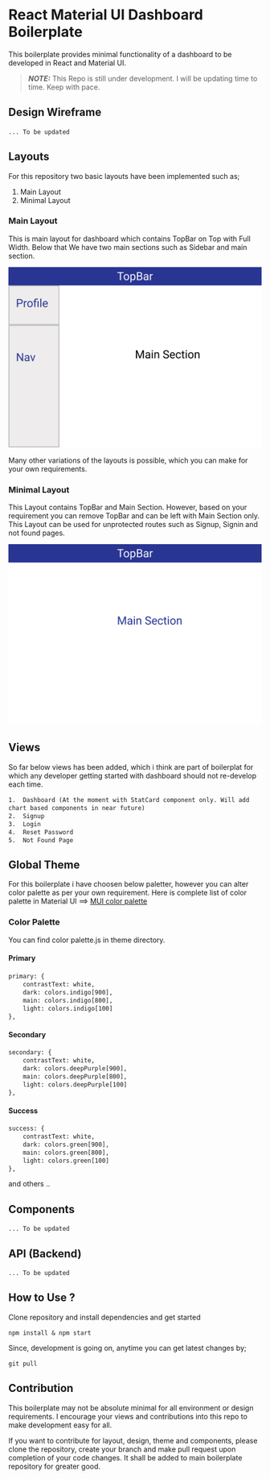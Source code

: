 # React Material UI Dashboard Boilerplate

This boilerplate provides minimal functionality of a dashboard to be developed in React and Material UI. 

> **_NOTE:_** This Repo is still under development. I will be updating time to time. Keep with pace.
## Design Wireframe 
    ... To be updated 
## Layouts
For this repository two basic layouts have been implemented such as;
1.  Main Layout
2.  Minimal Layout

### Main Layout 
This is main layout for dashboard which contains TopBar on Top with Full Width. Below that We have two main sections such as Sidebar and main section.

![](./public/assets/images/main-layout.png)

Many other variations of the layouts is possible, which you can make for your own requirements.

### Minimal Layout 

This Layout contains TopBar and Main Section. However, based on your requirement you can remove TopBar and can be left with Main Section only. This Layout can be used for unprotected routes such as Signup, Signin and not found pages. 

![](./public/assets/images/minimal-layout.png)

## Views
So far below views has been added, which i think are part of boilerplat for which any developer getting started with dashboard should not re-develop each time.

    1.  Dashboard (At the moment with StatCard component only. Will add chart based components in near future)
    2.  Signup
    3.  Login 
    4.  Reset Password
    5.  Not Found Page

## Global Theme 

For this boilerplate i have choosen below paletter, however you can alter color palette as per your own requirement. Here is complete list of color palette in Material UI  ==> [MUI color palette](https://material-ui.com/customization/color/#color)

### Color Palette

You can find color palette.js in theme directory.

#### Primary 
    primary: {
        contrastText: white,
        dark: colors.indigo[900],
        main: colors.indigo[800],
        light: colors.indigo[100]
    },
#### Secondary 
    secondary: {
        contrastText: white,
        dark: colors.deepPurple[900],
        main: colors.deepPurple[800],
        light: colors.deepPurple[100]
    },
#### Success 
    success: {
        contrastText: white,
        dark: colors.green[900],
        main: colors.green[800],
        light: colors.green[100]
    },
and others ..
## Components

    ... To be updated

## API (Backend)

    ... To be updated

## How to Use ?

Clone repository and install dependencies and get started

```
npm install & npm start
```

Since, development is going on, anytime you can get latest changes by;
```
git pull
```

## Contribution

This boilerplate may not be absolute minimal for all environment or design requirements. I encourage your views and contributions into this repo to make development easy for all.

If you want to contribute for layout, design, theme and components, please clone the repository, create your branch and make pull request upon completion of your code changes. It shall be added to main boilerplate repository for greater good.
